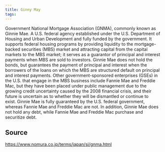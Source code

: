 ```yaml
---
title: Ginny May
tags: 
---
```


Government National Mortgage Association (GNMA), commonly known as Ginnie Mae. A U.S. federal agency established under the U.S. Department of Housing and Urban Development and fully funded by the government. It supports federal housing programs by providing liquidity to the mortgage-backed securities (MBS) market and attracting capital from the capital markets to the MBS market; it serves as a guarantor of principal and interest payments when MBS are sold to investors. Ginnie Mae does not hold the bonds, but guarantees the payment of principal and interest when the borrowers of the loans on which the MBS are structured default on principal and interest payments. Other government-sponsored enterprises (GSEs) in the U.S. that engage in the MBS business include Fannie Mae and Freddie Mac, but they have been placed under public management due to the growing credit uncertainty caused by the 2008 financial crisis, and their future is uncertain as to whether they will be dismantled or continue to exist. Ginnie Mae is fully guaranteed by the U.S. federal government, whereas Fannie Mae and Freddie Mac are not. In addition, Ginnie Mae does not hold any debt, while Fannie Mae and Freddie Mac purchase and securitize debt.

## Source
https://www.nomura.co.jp/terms/japan/si/gnma.html